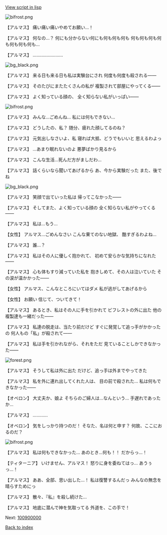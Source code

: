 [View script in lisp](../scripts/100805060.txt)

![bifrost.png](../images/backgrounds/bifrost.png)

【アルマス】
痛い痛い痛いやめてお願い…！

【アルマス】
何なの…？
何にも分からない何にも何も何も何も
何も何も何も何も何も何も何も…

【アルマス】
……………………

![bg_black.png](../images/backgrounds/bg_black.png)

【アルマス】
来る日も来る日も私は実験台にされ
何度も何度も殺される――

【アルマス】
そのたびにまたたくさんの私が
複製されて部屋にやってくる――

【アルマス】
よく知っている顔の、
全く知らない私がいっぱい――

![bifrost.png](../images/backgrounds/bifrost.png)

【アルマス】
みんな…ごめんね…
私には何もできない…

【アルマス】
どうしたの、私？
随分、疲れた顔してるのね？

【アルマス】
元気出しなさいよ、私
寝れば大抵、どうでもいいと
思えるわよっ

【アルマス】
…あまり眠れないのよ
悪夢ばかり見るから

【アルマス】
こんな生活…死んだ方がましだわ…

【アルマス】
話くらいなら聞いてあげるから
あ、今から実験だった
また、後でね

![bg_black.png](../images/backgrounds/bg_black.png)

【アルマス】
笑顔で出ていった私は
帰ってこなかった――

【アルマス】
そしてまた、よく知っている顔の
全く知らない私がやってくる――

【アルマス】
私は…もう…

【女性】
アルマス…ごめんなさい
こんな果てのない地獄、
酷すぎるわよね…

【アルマス】
誰…？

【アルマス】
私はその人に優しく抱かれて、
初めて安らかな気持ちになれた――

【アルマス】
心も体もすり減っていた私を
抱きしめて、その人は泣いていた
その涙が温かかった――

【女性】
アルマス、こんなところにいてはダメ
私が逃がしてあげるから

【女性】
お願い
信じて、ついてきて！

【アルマス】
あるとき、私はその人に手を引かれて
ビフレストの外に出た
他の複製達も一緒だった――

【アルマス】
私達の脱走は、当たり前だけど
すぐに発覚して追っ手がかかったの
何人もの「私」が殺されて――

【アルマス】
私は手を引かれながら、それをただ
見ていることしかできなかった――

![forest.png](../images/backgrounds/forest.png)

【アルマス】
そうして私は外に出た
だけど、追っ手は外までやってきた

【アルマス】
私を外に連れ出してくれた人は、
目の前で殺された…
私は何もできなかった――

【オベロン】
大丈夫か、娘よ
そちらのご婦人は…なんという…
手遅れであったか…

【アルマス】
…………

【オベロン】
気をしっかり持つのだ！
そなた、名は何と申す？
何故、ここにおるのだ？

![bifrost.png](../images/backgrounds/bifrost.png)

【アルマス】
私は何もできなかった…
あのとき…何も！！
だからっ…！

【ティターニア】
いけません、アルマス！
怒りに身を委ねてはっ…
あうぅっ…！

【アルマス】
ああ、全部、思い出した…！
私は復讐するんだっ
みんなの無念を晴らすためにっ

【アルマス】
散々、『私』を殺し続けた…

【アルマス】
地底に潜んで神を気取ってる
外道を、この手で！

Next: [100900000](100900000.md)

[Back to index](index.md)
